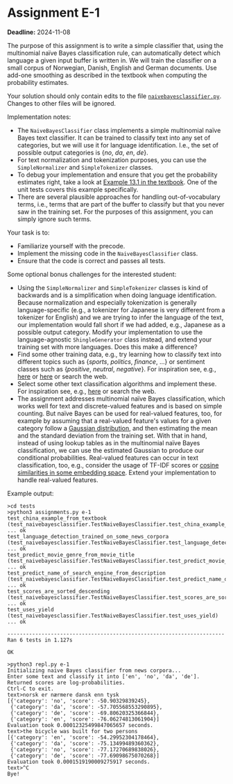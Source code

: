 # Assignment E-1

**Deadline:** 2024-11-08

The purpose of this assignment is to write a simple classifier that, using the multinomial naïve Bayes classification rule, can automatically detect which language a given input buffer is written in. We will train the classifier on a small corpus of Norwegian, Danish, English and German documents. Use add-one smoothing as described in the textbook when computing the probability estimates.

Your solution should only contain edits to the file [`naivebayesclassifier.py`](./in3120/naivebayesclassifier.py). Changes to other files will be ignored.

Implementation notes:

- The `NaiveBayesClassifier` class implements a simple multinomial naïve Bayes text classifier. It can be trained to classify text into any set of categories, but we will use it for language identification. I.e., the set of possible output categories is {_no_, _da_, _en_, _de_}.
- For text normalization and tokenization purposes, you can use the `SimpleNormalizer` and `SimpleTokenizer` classes.
- To debug your implementation and ensure that you get the probability estimates right, take a look at [Example 13.1 in the textbook](https://nlp.stanford.edu/IR-book/pdf/13bayes.pdf). One of the unit tests covers this example specifically.
- There are several plausible approaches for handling out-of-vocabulary terms, i.e., terms that are part of the buffer to classify but that you never saw in the training set. For the purposes of this assignment, you can simply ignore such terms.

Your task is to:

- Familiarize yourself with the precode.
- Implement the missing code in the `NaiveBayesClassifier` class.
- Ensure that the code is correct and passes all tests.

Some optional bonus challenges for the interested student:

- Using the `SimpleNormalizer` and `SimpleTokenizer` classes is kind of backwards and is a simplification when doing language identification. Because normalization and especially tokenization is generally language-specific (e.g., a tokenizer for Japanese is very different from a tokenizer for English) and we are trying to infer the language of the text, our implementation would fall short if we had added, e.g., Japanese as a possible output category. Modify your implementation to use the language-agnostic `ShingleGenerator` class instead, and extend your training set with more languages. Does this make a difference?
- Find some other training data, e.g., try learning how to classify text into different topics such as {_sports_, _politics_, _finance_, ...} or sentiment classes such as {_positive_, _neutral_, _negative_}. For inspiration see, e.g., [here](https://metatext.io/datasets-list/text-classification-task) or [here](https://datasetsearch.research.google.com/) or search the web.
- Select some other text classification algorithms and implement these. For inspiration see, e.g., [here](https://scikit-learn.org/stable/supervised_learning.html) or search the web.
- The assignment addresses multinomial naïve Bayes classification, which works well for text and discrete-valued features and is based on simple counting. But naïve Bayes can be used for real-valued features, too, for example by assuming that a real-valued feature's values for a given category follow a [Gaussian distribution](https://en.wikipedia.org/wiki/Normal_distribution), and then estimating the mean and the standard deviation from the training set. With that in hand, instead of using lookup tables as in the multinomial naïve Bayes classification, we can use the estimated Gaussian to produce our conditional probabilities. Real-valued features can occur in text classification, too, e.g., consider the usage of TF-IDF scores or [cosine similarities in some embedding space](./assignment-e-2.md). Extend your implementation to handle real-valued features.

Example output:

```
>cd tests
>python3 assignments.py e-1
test_china_example_from_textbook (test_naivebayesclassifier.TestNaiveBayesClassifier.test_china_example_from_textbook) ... ok
test_language_detection_trained_on_some_news_corpora (test_naivebayesclassifier.TestNaiveBayesClassifier.test_language_detection_trained_on_some_news_corpora) ... ok
test_predict_movie_genre_from_movie_title (test_naivebayesclassifier.TestNaiveBayesClassifier.test_predict_movie_genre_from_movie_title) ... ok
test_predict_name_of_search_engine_from_description (test_naivebayesclassifier.TestNaiveBayesClassifier.test_predict_name_of_search_engine_from_description) ... ok
test_scores_are_sorted_descending (test_naivebayesclassifier.TestNaiveBayesClassifier.test_scores_are_sorted_descending) ... ok
test_uses_yield (test_naivebayesclassifier.TestNaiveBayesClassifier.test_uses_yield) ... ok

----------------------------------------------------------------------
Ran 6 tests in 1.127s

OK
```

```
>python3 repl.py e-1
Initializing naive Bayes classifier from news corpora...
Enter some text and classify it into ['en', 'no', 'da', 'de'].
Returned scores are log-probabilities.
Ctrl-C to exit.
text>norsk er nærmere dansk enn tysk
[{'category': 'no', 'score': -50.90329839245},
 {'category': 'da', 'score': -57.705568553290895},
 {'category': 'de', 'score': -69.80620325366844},
 {'category': 'en', 'score': -76.06274813061904}]
Evaluation took 0.00012325499847065657 seconds.
text>the bicycle was built for two persons
[{'category': 'en', 'score': -54.29952304178464},
 {'category': 'da', 'score': -75.13499489360362},
 {'category': 'no', 'score': -77.17270689838026},
 {'category': 'de', 'score': -77.69098675070268}]
Evaluation took 0.0001519190009275917 seconds.
text>^C
Bye!
```
